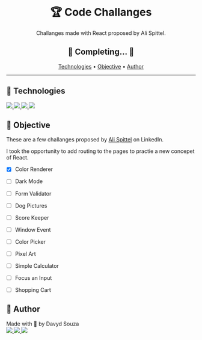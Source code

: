 <h1 align="center">🏆 Code Challanges</h1>
<p align="center">
    Challanges made with React proposed by Ali Spittel.
</p>
<h2 align="center">
  🚧 Completing... 🚧
</h2>
<p align="center">
  <a href="#tech">Technologies</a> •
  <a href="#objective">Objective</a> •
  <a href="#author">Author</a>
</p>

---


<h2 id="tech">🚀 Technologies </h2>

<a href="https://www.typescriptlang.org/" target="_blank">
  <img src="https://img.shields.io/badge/TypeScript-007ACC?style=for-the-badge&logo=typescript&logoColor=white"/>
</a>

<a href="https://reactjs.org/" target="_blank">
  <img src="https://img.shields.io/badge/React-20232A?style=for-the-badge&logo=react&logoColor=61DAFB" />
</a>

<a href="https://developer.mozilla.org/en-US/docs/Web/HTML" target="_blank">
  <img src="https://img.shields.io/badge/HTML5-E34F26?style=for-the-badge&logo=html5&logoColor=white"/>
</a>

<a href="https://developer.mozilla.org/en-US/docs/Web/CSS" target="_blank">
  <img src="https://img.shields.io/badge/CSS3-1572B6?style=for-the-badge&logo=css3&logoColor=white"/>
</a>



<h2 id="objective">🎯 Objective </h2>

<p>
    These are a few challanges proposed by <a href="https://www.linkedin.com/in/aspittel/?trk=lil_instructor">Ali Spittel</a> on LinkedIn.
</p>
<p>
    I took the opportunity to add routing to the pages to practie a new concepet of React.
</p>

- [x] Color Renderer
- [ ] Dark Mode
- [ ] Form Validator
- [ ] Dog Pictures
- [ ] Score Keeper
- [ ] Window Event
- [ ] Color Picker
- [ ] Pixel Art
- [ ] Simple Calculator
- [ ] Focus an Input
- [ ] Shopping Cart


<h2 id="author">👤 Author </h2>

<p>
  Made with 💛 by Davyd Souza </br>
  <a href="https://www.linkedin.com/in/davyd-souza/" target="_blank">
    <img src="https://img.shields.io/badge/LinkedIn-0077B5?style=for-the-badge&logo=linkedin&logoColor=white"/>
  </a>
  <a href="mailto:davyd.eduardo.souza@hotmail.com" target="_blank">
    <img src="https://img.shields.io/badge/Microsoft_Outlook-0078D4?style=for-the-badge&logo=microsoft-outlook&logoColor=white"/>
  </a>
  <a href="https://www.instagram.com/odeisouza/" target="_blank">
    <img src="https://img.shields.io/badge/Instagram-E4405F?style=for-the-badge&logo=instagram&logoColor=white"/>
  </a>
</p>